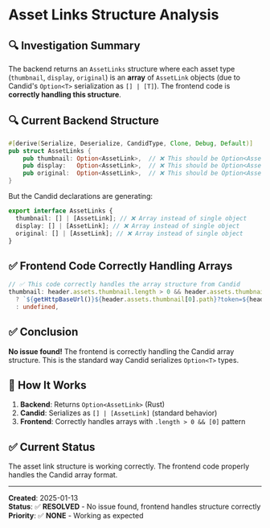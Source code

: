 # Asset Links Structure Analysis

## 🔍 **Investigation Summary**

The backend returns an `AssetLinks` structure where each asset type (`thumbnail`, `display`, `original`) is an **array** of `AssetLink` objects (due to Candid's `Option<T>` serialization as `[] | [T]`). The frontend code is **correctly handling this structure**.

## 🔍 **Current Backend Structure**

```rust
#[derive(Serialize, Deserialize, CandidType, Clone, Debug, Default)]
pub struct AssetLinks {
    pub thumbnail: Option<AssetLink>,  // ❌ This should be Option<AssetLink>
    pub display:   Option<AssetLink>,  // ❌ This should be Option<AssetLink>
    pub original:  Option<AssetLink>,  // ❌ This should be Option<AssetLink>
}
```

But the Candid declarations are generating:

```typescript
export interface AssetLinks {
  thumbnail: [] | [AssetLink]; // ❌ Array instead of single object
  display: [] | [AssetLink]; // ❌ Array instead of single object
  original: [] | [AssetLink]; // ❌ Array instead of single object
}
```

## ✅ **Frontend Code Correctly Handling Arrays**

```typescript
// ✅ This code correctly handles the array structure from Candid
thumbnail: header.assets.thumbnail.length > 0 && header.assets.thumbnail[0]
  ? `${getHttpBaseUrl()}${header.assets.thumbnail[0].path}?token=${header.assets.thumbnail[0].token}`
  : undefined,
```

## ✅ **Conclusion**

**No issue found!** The frontend is correctly handling the Candid array structure. This is the standard way Candid serializes `Option<T>` types.

## 🎯 **How It Works**

1. **Backend**: Returns `Option<AssetLink>` (Rust)
2. **Candid**: Serializes as `[] | [AssetLink]` (standard behavior)
3. **Frontend**: Correctly handles arrays with `.length > 0 && [0]` pattern

## ✅ **Current Status**

The asset link structure is working correctly. The frontend code properly handles the Candid array format.

---

**Created**: 2025-01-13  
**Status**: ✅ **RESOLVED** - No issue found, frontend handles structure correctly  
**Priority**: ✅ **NONE** - Working as expected
